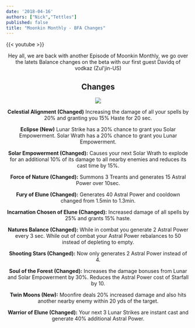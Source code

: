 ```yaml
---
date: '2018-04-16'
authors: ["Nick","Tettles"]
published: false
title: "Moonkin Monthly - BFA Changes"
---
```



{{< youtube  >}}

<center>  
Hey all, we are back with another Episode of Moonkin Monthly, we go over the latets Balance changes on the beta with our first guest Davidq of vodkaz (Zul'jin-US)

## <center> Changes </center>

<center>
        <img src="https://i.imgur.com/1TRjxUb.png" ></img>
</center>

**Celestial Alignment (Changed)** 
Increasing the damage of all your spells by 20% and granting you 15% Haste for 20 sec.

**Eclipse (New)** 
Lunar Strike has a 20% chance to grant you Solar Empowerment. Solar Wrath has a 20% chance to grant you Lunar Empowerment.

**Solar Empowerment (Changed):** Causes your next Solar Wrath to explode for an additional 10% of its damage to all nearby enemies and reduces its cast time by 15%.

**Force of Nature (Changed):** Summons 3 Treants and generates 15 Astral Power over 10sec.

**Fury of Elune (Changed):** Generates 40 Astral Power and cooldown changed from 1.5min to 1.3min.

**Incarnation Chosen of Elune (Changed):** Increased damage of all spells by 25% and grants 15% haste.

**Natures Balance (Changed):** While in combat you generate 2 Astral Power every 3 sec. While out of combat your Astral Power rebalances to 50 instead of depleting to empty.

**Shooting Stars (Changed):** Now only generates 2 Astral Power instead of 4.

**Soul of the Forest (Changed):** Increases the damage bonuses from Lunar and Solar Empowerment by 30%. Reduces the Astral Power cost of Starfall by 10.

**Twin Moons (New):** Moonfire deals 20% increased damage and also hits another nearby enemy within 20 yds of the target.

**Warrior of Elune (Changed):** Your next 3 Lunar Strikes are instant cast and generate 40% additional Astral Power.
</center>
